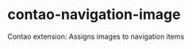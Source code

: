 contao-navigation-image
=======================

Contao extension: Assigns images to navigation items